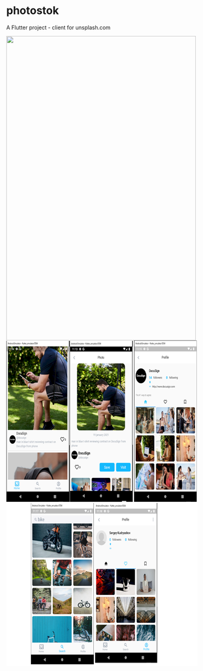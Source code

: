 # photostok
A Flutter project - client for unsplash.com



<a href="url"><img src="Screenshot_1613364049.png" align="center" height="800" width="500" ></a>
<a href="url"><img src="screenshots/screens.png" align="left" height="856" width="701" ></a>
